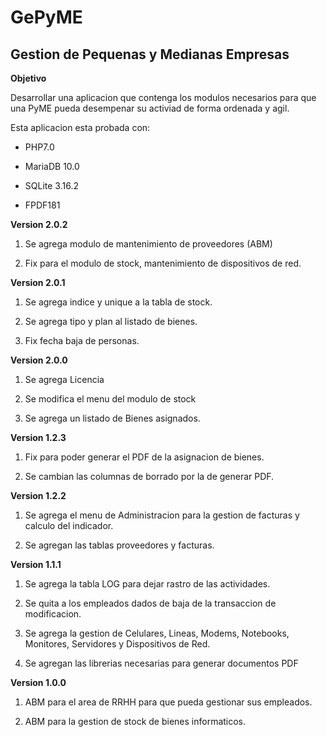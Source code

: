 GePyME
======

## Gestion de Pequenas y Medianas Empresas

**Objetivo**

Desarrollar una aplicacion que contenga los modulos necesarios para que una PyME pueda desempenar su activiad de forma ordenada y agil.

Esta aplicacion esta probada con:

* PHP7.0

* MariaDB 10.0

* SQLite 3.16.2

* FPDF181

**Version 2.0.2**

1. Se agrega modulo de mantenimiento de proveedores (ABM)

2. Fix para el modulo de stock, mantenimiento de dispositivos de red.

**Version 2.0.1**

1. Se agrega indice y unique a la tabla de stock.

2. Se agrega tipo y plan al listado de bienes.

3. Fix fecha baja de personas.

**Version 2.0.0**

1. Se agrega Licencia

2. Se modifica el menu del modulo de stock

3. Se agrega un listado de Bienes asignados.

**Version 1.2.3**

1. Fix para poder generar el PDF de la asignacion de bienes.

2. Se cambian las columnas de borrado por la de generar PDF.

**Version 1.2.2**

1. Se agrega el menu de Administracion para la gestion de facturas y calculo del indicador.

2. Se agregan las tablas proveedores y facturas.

**Version 1.1.1**

1. Se agrega la tabla LOG para dejar rastro de las actividades.

2. Se quita a los empleados dados de baja de la transaccion de modificacion.

3. Se agrega la gestion de Celulares, Lineas, Modems, Notebooks, Monitores, Servidores y Dispositivos de Red.

4. Se agregan las librerias necesarias para generar documentos PDF

**Version 1.0.0**

1. ABM para el area de RRHH para que pueda gestionar sus empleados.

2. ABM para la gestion de stock de bienes informaticos.
